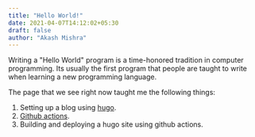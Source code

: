 ```yaml
---
title: "Hello World!"
date: 2021-04-07T14:12:02+05:30
draft: false
author: "Akash Mishra"
---
```


Writing a "Hello World" program is a time-honored tradition in computer programming. Its usually the first program that people are taught to write when learning a new programming language.

The page that we see right now taught me the following things:

1. Setting up a blog using [hugo](https://gohugo.io/).
2. [Github actions](https://github.com/features/actions).
3. Building and deploying a hugo site using github actions.

